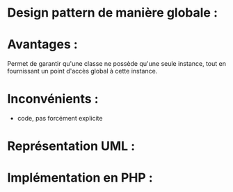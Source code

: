 # Design pattern de manière globale :

# Avantages :
Permet de garantir qu'une classe ne possède qu'une seule instance, tout en fournissant un point d'accès global à cette instance.

# Inconvénients :
+ code, pas forcément explicite

# Représentation UML :


# Implémentation en PHP :

